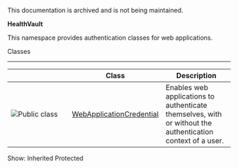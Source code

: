 This documentation is archived and is not being maintained.

**HealthVault**

<span></span>
This namespace provides authentication classes for web applications.

<span class="LW_CollapsibleArea_TitleAhref"><span class="cl_CollapsibleArea_expanding LW_CollapsibleArea_Img"></span><span class="LW_CollapsibleArea_Title">Classes</span></span>
<a href="/en-us/library/microsoft.health.web.authentication.aspx#Anchor_0" class="LW_CollapsibleArea_Anchor_Img" title="Right-click to copy and share the link for this section"></a>

------------------------------------------------------------------------

<span id="classToggle"></span>
<table>
<colgroup>
<col width="33%" />
<col width="33%" />
<col width="33%" />
</colgroup>
<thead>
<tr class="header">
<th> </th>
<th>Class</th>
<th>Description</th>
</tr>
</thead>
<tbody>
<tr class="odd">
<td><img src="https://i-msdn.sec.s-msft.com/areas/global/content/clear.gif" title="Public class" alt="Public class" id="pubclass" class="cl_IC29808" /></td>
<td><a href="https://msdn.microsoft.com/en-us/library/microsoft.health.web.authentication.webapplicationcredential.aspx">WebApplicationCredential</a></td>
<td><div class="summary">
Enables web applications to authenticate themselves, with or without the authentication context of a user.
</div></td>
</tr>
</tbody>
</table>

<span>Show:</span> Inherited Protected
